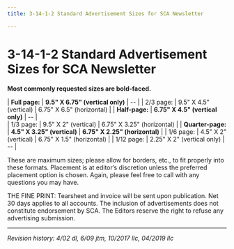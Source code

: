 ```yaml
---
title: 3-14-1-2 Standard Advertisement Sizes for SCA Newsletter

---
```


# 3-14-1-2 Standard Advertisement Sizes for SCA Newsletter

**Most commonly requested sizes are bold-faced.**

| **Full page:**    | **9.5" X 6.75" (vertical only)** | -- |
| 2/3 page:         | 9.5" X 4.5"	(vertical)           | 6.75" X 6.5"	(horizontal)      |
| **Half-page:**    | **6.75" X 4.5" (vertical only)** | -- |		
| 1/3 page:         | 9.5" X 2"	(vertical)             | 6.75" X 3.25" (horizontal)     |
| **Quarter-page:** | **4.5" X 3.25"  (vertical)**     | **6.75" X 2.25" (horizontal)** |
| 1/6 page:	        | 4.5" X 2"	(vertical)             | 6.75" X 1.5" (horizontal)      |
| 1/12 page:        | 2.25" X 2"	(vertical only)      | -- |

These are maximum sizes; please allow for borders, etc., to fit properly into these formats. Placement is at editor’s discretion unless the preferred placement option is chosen. Again, please feel free to call with any questions you may have.

THE FINE PRINT: Tearsheet and invoice will be sent upon publication. Net 30 days applies to all accounts. The inclusion of advertisements does not constitute endorsement by SCA. The Editors reserve the right to refuse any advertising submission.

***

_Revision history: 4/02 dl, 6/09 jtm, 10/2017 llc, 04/2019 llc_
